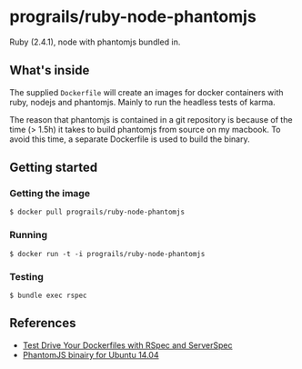 # prograils/ruby-node-phantomjs

Ruby (2.4.1), node with phantomjs bundled in.

## What's inside

The supplied `Dockerfile` will create an images for docker containers
with ruby, nodejs and phantomjs. Mainly to run the headless tests of karma.

The reason that phantomjs is contained in a git repository is because
of the time (> 1.5h) it takes to build phantomjs from source on my macbook.
To avoid this time, a separate Dockerfile is used to build the binary.

## Getting started

### Getting the image

```
$ docker pull prograils/ruby-node-phantomjs
```

### Running

```
$ docker run -t -i prograils/ruby-node-phantomjs
```

### Testing
```
$ bundle exec rspec
```


## References

* [Test Drive Your Dockerfiles with RSpec and ServerSpec](https://robots.thoughtbot.com/tdd-your-dockerfiles-with-rspec-and-serverspec)
* [PhantomJS binairy for Ubuntu 14.04](https://github.com/edwinvdgraaf/phantomjs-build)
